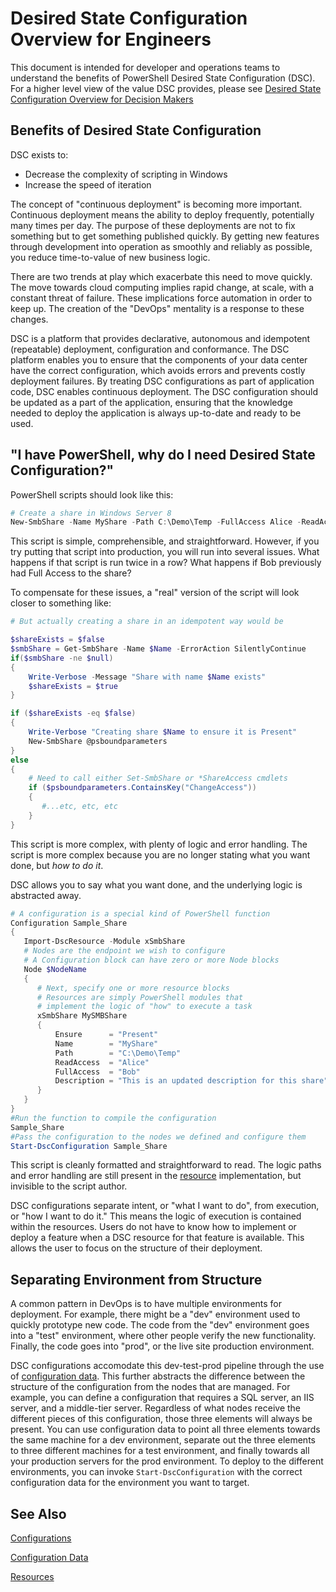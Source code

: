 # Desired State Configuration Overview for Engineers #

This document is intended for developer and operations teams to understand the benefits of PowerShell Desired State Configuration (DSC).
For a higher level view of the value DSC provides, please see [Desired State Configuration Overview for Decision Makers](decisionMaker.md)

## Benefits of Desired State Configuration

DSC exists to:
- Decrease the complexity of scripting in Windows
- Increase the speed of iteration

The concept of "continuous deployment" is becoming more important. 
Continuous deployment means the ability to deploy frequently, potentially many times per day.
The purpose of these deployments are not to fix something but to get something published quickly.
By getting new features through development into operation as smoothly and reliably as possible, you reduce time-to-value of new business logic.

There are two trends at play which exacerbate this need to move quickly. 
The move towards cloud computing implies rapid change, at scale, with a constant threat of failure.
These implications force automation in order to keep up.
The creation of the "DevOps" mentality is a response to these changes. 


DSC is a platform that provides declarative, autonomous and idempotent (repeatable) deployment, configuration and conformance.
The DSC platform enables you to ensure that the components of your data center have the correct configuration, which avoids errors and prevents costly deployment failures.
By treating DSC configurations as part of application code, DSC enables continuous deployment.
The DSC configuration should be updated as a part of the application, ensuring that the knowledge needed to deploy the application is always up-to-date and ready to be used.


## "I have PowerShell, why do I need Desired State Configuration?"

PowerShell scripts should look like this:
```powershell
# Create a share in Windows Server 8
New-SmbShare -Name MyShare -Path C:\Demo\Temp -FullAccess Alice -ReadAccess Bob
```
This script is simple, comprehensible, and straightforward. 
However, if you try putting that script into production, you will run into several issues.
What happens if that script is run twice in a row?
What happens if Bob previously had Full Access to the share? 

To compensate for these issues, a "real" version of the script will look closer to something like:
```powershell
# But actually creating a share in an idempotent way would be

$shareExists = $false
$smbShare = Get-SmbShare -Name $Name -ErrorAction SilentlyContinue
if($smbShare -ne $null)
{
    Write-Verbose -Message "Share with name $Name exists"
    $shareExists = $true
}

if ($shareExists -eq $false)
{
    Write-Verbose "Creating share $Name to ensure it is Present"
    New-SmbShare @psboundparameters
}
else
{
    # Need to call either Set-SmbShare or *ShareAccess cmdlets
    if ($psboundparameters.ContainsKey("ChangeAccess"))
    {
       #...etc, etc, etc
    }
}
```

This script is more complex, with plenty of logic and error handling.
The script is more complex because you are no longer stating what you want done, but *how to do it*.

DSC allows you to say what you want done, and the underlying logic is abstracted away.

```powershell
# A configuration is a special kind of PowerShell function
Configuration Sample_Share
{
   Import-DscResource -Module xSmbShare
   # Nodes are the endpoint we wish to configure
   # A Configuration block can have zero or more Node blocks
   Node $NodeName
   {
      # Next, specify one or more resource blocks
	  # Resources are simply PowerShell modules that
      # implement the logic of "how" to execute a task
      xSmbShare MySMBShare
      {
          Ensure      = "Present" 
          Name        = "MyShare"
          Path        = "C:\Demo\Temp"  
          ReadAccess  = "Alice"
          FullAccess  = "Bob"
          Description = "This is an updated description for this share"
      }
   }
} 
#Run the function to compile the configuration
Sample_Share
#Pass the configuration to the nodes we defined and configure them
Start-DscConfiguration Sample_Share
```

This script is cleanly formatted and straightforward to read.
The logic paths and error handling are still present in the [resource](resources.md) implementation, but invisible to the script author. 

DSC configurations separate intent, or "what I want to do", from execution, or "how I want to do it."
This means the logic of execution is contained within the resources.
Users do not have to know how to implement or deploy a feature when a DSC resource for that feature is available.
This allows the user to focus on the structure of their deployment.

## Separating Environment from Structure

A common pattern in DevOps is to have multiple environments for deployment. 
For example, there might be a "dev" environment used to quickly prototype new code.
The code from the "dev" environment goes into a "test" environment, where other people verify the new functionality.
Finally, the code goes into "prod", or the live site production environment.

DSC configurations accomodate this dev-test-prod pipeline through the use of [configuration data](configdata.md).
This further abstracts the difference between the structure of the configuration from the nodes that are managed.
For example, you can define a configuration that requires a SQL server, an IIS server, and a middle-tier server. 
Regardless of what nodes receive the different pieces of this configuration, those three elements will always be present.
You can use configuration data to point all three elements towards the same machine for a dev environment, separate out the three elements to three different machines for a test environment, and finally towards all your production servers for the prod environment.
To deploy to the different environments, you can invoke `Start-DscConfiguration` with the correct configuration data for the environment you want to target. 

## See Also

[Configurations](configurations.md)

[Configuration Data](configdata.md)

[Resources](resources.md)
